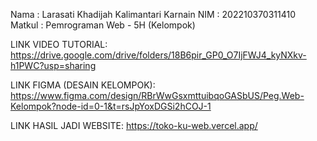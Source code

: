 Nama   : Larasati Khadijah Kalimantari Karnain
NIM    : 202210370311410
Matkul : Pemrograman Web - 5H (Kelompok)

LINK VIDEO TUTORIAL:  
https://drive.google.com/drive/folders/18B6pir_GP0_O7IjFWJ4_kyNXkv-h1PWC?usp=sharing

LINK FIGMA (DESAIN KELOMPOK):  
https://www.figma.com/design/RBrWwGsxmttuibqoGASbUS/Peg.Web-Kelompok?node-id=0-1&t=rsJpYoxDGSi2hCOJ-1

LINK HASIL JADI WEBSITE:
https://toko-ku-web.vercel.app/
